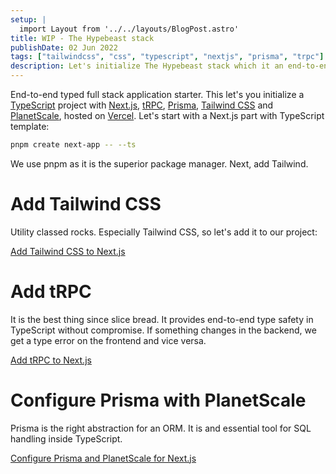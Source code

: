 ```yaml
---
setup: |
  import Layout from '../../layouts/BlogPost.astro'
title: WIP - The Hypebeast stack
publishDate: 02 Jun 2022
tags: ["tailwindcss", "css", "typescript", "nextjs", "prisma", "trpc"]
description: Let's initialize The Hypebeast stack which it an end-to-end typed full-stack TypeScript application.
---
```


End-to-end typed full stack application starter. This let's you initialize a [TypeScript](https://www.typescriptlang.org/) project with [Next.js](https://nextjs.org/), [tRPC](https://trpc.io/), [Prisma](https://www.prisma.io/), [Tailwind CSS](https://tailwindcss.com/) and [PlanetScale](https://planetscale.com/), hosted on [Vercel](https://vercel.com/). Let's start with a Next.js part with TypeScript template:

```bash
pnpm create next-app -- --ts
```

We use pnpm as it is the superior package manager. Next, add Tailwind.

# Add Tailwind CSS

Utility classed rocks. Especially Tailwind CSS, so let's add it to our project:

[Add Tailwind CSS to Next.js](./add-tailwind-css-to-next-js)

# Add tRPC

It is the best thing since slice bread. It provides end-to-end type safety in TypeScript without compromise. If something changes in the backend, we get a type error on the frontend and vice versa.

[Add tRPC to Next.js](./add-trpc-to-next-js)

# Configure Prisma with PlanetScale

Prisma is the right abstraction for an ORM. It is and essential tool for SQL handling inside TypeScript.

[Configure Prisma and PlanetScale for Next.js](./configure-prisma-and-planetscape-for-next-js)